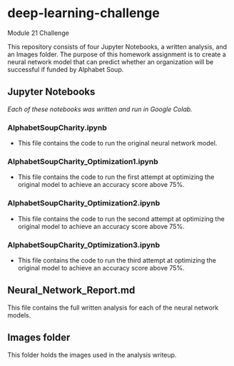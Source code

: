 # deep-learning-challenge
Module 21 Challenge

This repository consists of four Jupyter Notebooks, a written analysis, and an Images folder. The purpose of this homework assignment is to create a neural network model that can predict whether an organization will be successful if funded by Alphabet Soup.

## Jupyter Notebooks
<i>Each of these notebooks was written and run in Google Colab.</i>
### AlphabetSoupCharity.ipynb
- This file contains the code to run the original neural network model.
### AlphabetSoupCharity_Optimization1.ipynb
- This file contains the code to run the first attempt at optimizing the original model to achieve an accuracy score above 75%.
### AlphabetSoupCharity_Optimization2.ipynb
- This file contains the code to run the second attempt at optimizing the original model to achieve an accuracy score above 75%.
### AlphabetSoupCharity_Optimization3.ipynb
- This file contains the code to run the third attempt at optimizing the original model to achieve an accuracy score above 75%.

## Neural_Network_Report.md
This file contains the full written analysis for each of the neural network models. 

## Images folder
This folder holds the images used in the analysis writeup. 